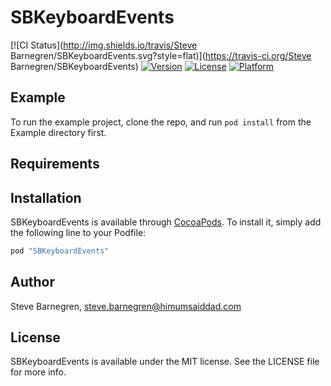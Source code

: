 # SBKeyboardEvents

[![CI Status](http://img.shields.io/travis/Steve Barnegren/SBKeyboardEvents.svg?style=flat)](https://travis-ci.org/Steve Barnegren/SBKeyboardEvents)
[![Version](https://img.shields.io/cocoapods/v/SBKeyboardEvents.svg?style=flat)](http://cocoapods.org/pods/SBKeyboardEvents)
[![License](https://img.shields.io/cocoapods/l/SBKeyboardEvents.svg?style=flat)](http://cocoapods.org/pods/SBKeyboardEvents)
[![Platform](https://img.shields.io/cocoapods/p/SBKeyboardEvents.svg?style=flat)](http://cocoapods.org/pods/SBKeyboardEvents)

## Example

To run the example project, clone the repo, and run `pod install` from the Example directory first.

## Requirements

## Installation

SBKeyboardEvents is available through [CocoaPods](http://cocoapods.org). To install
it, simply add the following line to your Podfile:

```ruby
pod "SBKeyboardEvents"
```

## Author

Steve Barnegren, steve.barnegren@himumsaiddad.com

## License

SBKeyboardEvents is available under the MIT license. See the LICENSE file for more info.

